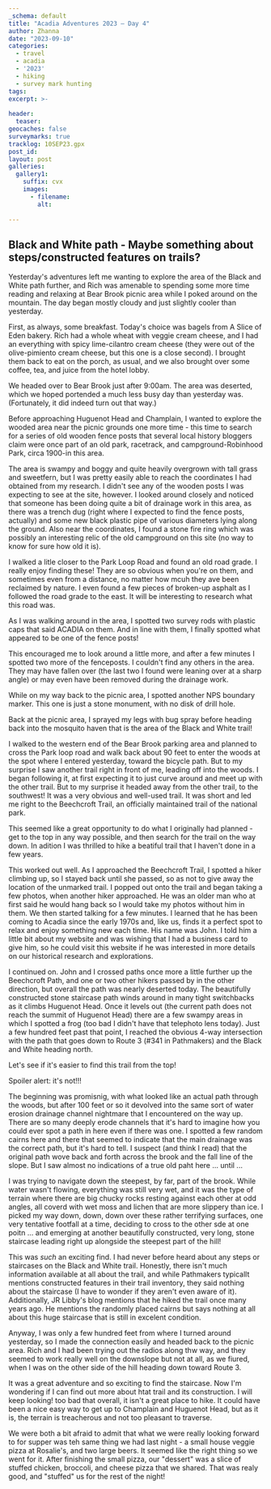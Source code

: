 ```yaml
---
_schema: default
title: "Acadia Adventures 2023 – Day 4"
author: Zhanna
date: "2023-09-10"
categories: 
  - travel
  - acadia
  - '2023'
  - hiking
  - survey mark hunting
tags:
excerpt: >-
  
header:
  teaser:
geocaches: false
surveymarks: true
tracklog: 10SEP23.gpx
post_id: 
layout: post
galleries:
  gallery1:
    suffix: cvx
    images:
      - filename: 
        alt:
    
---
```


## Black and White path - Maybe something about steps/constructed features on trails?

Yesterday's adventures left me wanting to explore the area of the Black and White path further, and Rich was amenable to spending some more time reading and relaxing at Bear Brook picnic area while I poked around on the mountain. The day began mostly cloudy and just slightly cooler than yesterday.

First, as always, some breakfast. Today's choice was bagels from A Slice of Eden bakery. Rich had a whole wheat with veggie cream cheese, and I had an everything with spicy lime-cilantro cream cheese (they were out of the olive-pimiento cream cheese, but this one is a close second). I brought them back to eat on the porch, as usual, and we also brought over some coffee, tea, and juice from the hotel lobby.

We headed over to Bear Brook just after 9:00am. The area was deserted, which we hoped portended a much less busy day than yesterday was. (Fortunately, it did indeed turn out that way.)

Before approaching Huguenot Head and Champlain, I wanted to explore the wooded area near the picnic grounds one more time - this time to search for a series of old wooden fence posts that several local history bloggers claim were once part of an old park, racetrack, and campground-Robinhood Park, circa 1900-in this area. 

The area is swampy and boggy and quite heavily overgrown with tall grass and sweetfern, but I was pretty easily able to reach the coordinates I had obtained from my research. I didn't see any of the wooden posts I was expecting to see at the site, however. I looked around closely and noticed that someone has been doing quite a bit of drainage work in this area, as there was a trench dug (right where I expected to find the fence posts, actually) and some new black plastic pipe of various diameters lying along the ground. Also near the coordinates, I found a stone fire ring which was possibly an interesting relic of the old campground on this site (no way to know for sure how old it is). 

I walked a litle closer to the Park Loop Road and found an old road grade. I really enjoy finding these! They are so obvious when you're on them, and sometimes even from a distance, no matter how mcuh they ave been reclaimed by nature. I even found a few pieces of broken-up asphalt as I followed the road grade to the east. It will be interesting to research what this road was.

As I was walking around in the area, I spotted two survey rods with plastic caps that said ACADIA on them. And in line with them, I finally spotted what appeared to be one of the fence posts! 

This encouraged me to look around a little more, and after a few minutes I spotted two more of the fenceposts. I couldn't find any others in the area. They may have fallen over (the last two I found were leaning over at a sharp angle) or may even have been removed during the drainage work.

While on my way back to the picnic area, I spotted another NPS boundary marker. This one is just a stone monument, with no disk of drill hole.

Back at the picnic area, I sprayed my legs with bug spray before heading back into the mosquito haven that is the area of the Black and White trail!

I walked to the western end of the Bear Brook parking area and planned to cross the Park loop road and walk back about 90 feet to enter the woods at the spot where I entered yesterday, toward the bicycle path. But to my surprise I saw another trail right in front of me, leading off into the woods. I began following it, at first expecting it to just curve around and meet up with the other trail. But to my surprise it headed away from the other trail, to the southwest! It was a very obvious and well-used trail. It was short and led me right to the Beechcroft Trail, an officially maintained trail of the national park.

This seemed like a great opportunity to do what I originally had planned - get to the top in any way possible, and then search for the trail on the way down. In adition I was thrilled to hike a beatiful trail that I haven't done in a few years.

This worked out well. As I approached the Beechcroft Trail, I spotted a hiker climbing up, so I stayed back until she passed, so as not to give away the location of the unmarked trail. I popped out onto the trail and began taking a few photos, when another hiker approached. He was an older man who at first said he would hang back so I would take my photos without him in them. We then started talking for a few minutes. I learned that he has been coming to Acadia since the early 1970s and, like us, finds it a perfect spot to relax and enjoy something new each time. His name was John. I told him a little bit about my website and was wishing that I had a business card to give him, so he could visit this website if he was interested in more details on our historical research and explorations.

I continued on. John and I crossed paths once more a little further up the Beechcroft Path, and one or two other hikers passed by in the other direction, but overall the path was nearly deserted today. The beautifully constructed stone staircase path winds around in many tight switchbacks as it climbs Huguenot Head. Once it levels out (the current path does not reach the summit of Huguenot Head) there are a few swampy areas in which I spotted a frog (too bad I didn't have that telephoto lens today). Just a few hundred feet past that point, I reached the obvious 4-way intersection with the path that goes down to Route 3 (#341 in Pathmakers) and the Black and White heading north.

Let's see if it's easier to find this trail from the top!

Spoiler alert: it's not!!!

The beginning was promisnig, with what looked like an actual path through the woods, but after 100 feet or so it devolved into the same sort of water erosion drainage channel nightmare that I encountered on the way up. There are so many deeply erode channels that it's hard to imagine how you could ever spot a path in here even if there was one. I spotted a few random cairns here and there that seemed to indicate that the main drainage was the correct path, but it's hard to tell. I suspect (and think I read) that the original path wove back and forth across the brook and the fall line of the slope. But I saw almost no indications of a true old paht here ... until ...

I was trying to navigate down the steepest, by far, part of the brook. While water wasn't flowing, everything was still very wet, and it was the type of terrain where there are big chucky rocks resting against each other at odd angles, all coverd with wet moss and lichen that are more slippery than ice. I picked my way down, down, down over these rather terrifying surfaces, one very tentative footfall at a time, deciding to cross to the other sde at one poitn ... and emerging at another beautifully constructed, very long, stone staircase leading right up alongside the steepest part of the hill!

This was _such_ an exciting find. I had never before heard about any steps or staircases on the Black and White trail. Honestly, there isn't much information available at all about the trail, and while Pathmakers typicallt mentions constructed features in their trail inventory, they said nothing about the staircase (I have to wonder if they aren't even aware of it). Additionally, JR Libby's blog mentions that he hiked the trail once many years ago. He mentions the randomly placed cairns but says nothing at all about this huge staircase that is still in excelent condition.

Anyway, I was only a few hundred feet from where I turned around yesterday, so I made the connection easily and headed back to the picnic area. Rich and I had been trying out the radios along thw way, and they seemed to work really well on the downslope but not at all, as we fiured, when I was on the other side of the hill heading down toward Route 3.

It was a great adventure and so exciting to find the staircase. Now I'm wondering if I can find out more about htat trail and its construction. I will keep looking! too bad that overall, it isn't a great place to hike. It could have been a nice easy way to get up to Champlain and Huguenot Head, but as it is, the terrain is treacherous and not too pleasant to traverse.

We were both a bit afraid to admit that what we were really looking forward to for supper was teh same thing we had last night - a small house veggie pizza at Rosalie's, and two large beers. It seemed like the right thing so we went for it. After finishing the small pizza, our "dessert" was a slice of stuffed chicken, broccoli, and cheese pizza that we shared. That was realy good, and "stuffed" us for the rest of the night!



